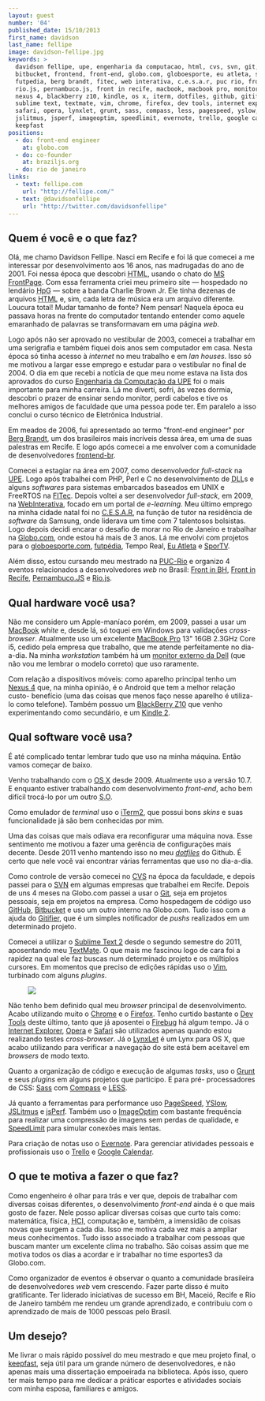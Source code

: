 ```yaml
---
layout: guest
number: '04'
published_date: 15/10/2013
first_name: davidson
last_name: fellipe
image: davidson-fellipe.jpg
keywords: >
  davidson fellipe, upe, engenharia da computacao, html, cvs, svn, git,
  bitbucket, frontend, front-end, globo.com, globoesporte, eu atleta, sportv,
  futpedia, berg brandt, fitec, web interativa, c.e.s.a.r, puc rio, front in bh,
  rio.js, pernambuco.js, front in recife, macbook, macbook pro, monitor dell,
  nexus 4, blackberry z10, kindle, os x, iterm, dotfiles, github, gitifier,
  sublime text, textmate, vim, chrome, firefox, dev tools, internet explorer,
  safari, opera, lynxlet, grunt, sass, compass, less, pagespeed, yslow,
  jslitmus, jsperf, imageoptim, speedlimit, evernote, trello, google calendar,
  keepfast
positions:
  - do: front-end engineer
    at: globo.com
  - do: co-founder
    at: braziljs.org
  - do: rio de janeiro
links:
  - text: fellipe.com
    url: "http://fellipe.com/"
  - text: @davidsonfellipe
    url: "http://twitter.com/davidsonfellipe"
---
```



## Quem é você e o que faz?

Olá, me chamo Davidson Fellipe. Nasci em Recife e foi lá que comecei a me
interessar por desenvolvimento aos 16 anos, nas madrugadas do ano de 2001. Foi
nessa época que descobri <abbr title="HyperText Markup Language">HTML</abbr>,
usando o chato do [MS FrontPage][frontpage]. Com essa ferramenta criei meu
primeiro site — hospedado no lendário <abbr title="HomePage Grátis">HpG</abbr> —
sobre a banda Charlie Brown Jr. Ele tinha dezenas de arquivos
<abbr title="HyperText Markup Language">HTML</abbr> e, sim, cada letra de música
era um arquivo diferente. Loucura total! Mudar tamanho de fonte? Nem pensar!
Naquela época eu passava horas na frente do computador tentando entender como
aquele emaranhado de palavras se transformavam em uma página _web_.

Logo após não ser aprovado no vestibular de 2003, comecei a trabalhar em uma
serigrafia e também fiquei dois anos sem computador em casa. Nesta época só
tinha acesso à _internet_ no meu trabalho e em _lan houses_. Isso só me motivou
a largar esse emprego e estudar para o vestibular no final de 2004. O dia em que
recebi a notícia de que meu nome estava na lista dos aprovados do curso
[Engenharia da Computação da UPE][engenharia] foi o mais importante para minha
carreira. Lá me diverti, sofri, às vezes dormia, descobri o prazer de ensinar
sendo monitor, perdi cabelos e tive os melhores amigos de faculdade que uma
pessoa pode ter. Em paralelo a isso conclui o curso técnico de Eletrônica
Industrial.

Em meados de 2006, fui apresentado ao termo "front-end engineer" por
[Berg Brandt][berg-brandt], um dos brasileiros mais incríveis dessa área, em uma
de suas palestras em Recife. E logo após comecei a me envolver com a comunidade
de desenvolvedores [frontend-br][frontend-br].

Comecei a estagiar na área em 2007, como desenvolvedor _full-stack_ na
[UPE][upe]. Logo após trabalhei com PHP, Perl e C no desenvolvimento de
<abbr title="Dynamic-Link Library">DLL</abbr>s e alguns _softwares_ para
sistemas embarcados baseados em UNIX e FreeRTOS na [FITec][fitec]. Depois voltei
a ser desenvolvedor _full-stack_, em 2009, na [WebInterativa][webinterativa],
focado em um portal de _e-learning_. Meu último emprego na minha cidade natal
foi no [C.E.S.A.R][cesar], na função de tutor na residência de _software_ da
Samsung, onde liderava um time com 7 talentosos bolsistas. Logo depois decidi
encarar o desafio de morar no Rio de Janeiro e trabalhar na
[Globo.com][globocom], onde estou há mais de 3 anos. Lá me envolvi com projetos
para o [globoesporte.com][globoesporte], [futpédia][futpedia], Tempo Real,
[Eu Atleta][eu-atleta] e [SporTV][sportv].

Além disso, estou cursando meu mestrado na [PUC-Rio][puc-rio] e organizo 4
eventos relacionados a desenvolvedores _web_ no Brasil:
[Front in BH][front-in-bh], [Front in Recife][front-in-recife],
[Pernambuco.JS][pernambuco-js] e [Rio.js][rio-js].


[frontpage]: http://en.wikipedia.org/wiki/Microsoft_FrontPage "Lendária IDE voltada para web da Microsoft"
[engenharia]: http://www.ecomp.poli.br/
[berg-brandt]: http://www.bergbrandt.com/
[frontend-br]: http://br.groups.yahoo.com/group/frontend-br/
[upe]: http://www.upe.br/portal/
[fitec]: http://www.fitec.org.br/
[webinterativa]: http://www.webinterativa.com.br/
[cesar]: http://www.cesar.org.br/site/
[globocom]: http://globo.com
[globoesporte]: http://globoesporte.com/
[futpedia]: http://futpedia.globo.com/
[eu-atleta]: http://globoesporte.globo.com/eu-atleta/
[sportv]: http://sportv.globo.com/
[puc-rio]: http://www.puc-rio.br/index.html
[front-in-bh]: http://frontinbh.com.br/
[front-in-recife]: http://frontinrecife.org/
[pernambuco-js]: http://www.pernambucojs.com/
[rio-js]: http://riojs.org/


## Qual hardware você usa?

Não me considero um Apple-maníaco porém, em 2009, passei a usar um
[MacBook][macbook] _white_ e, desde lá, só toquei em Windows para validações
_cross-browser_. Atualmente uso um excelente [MacBook Pro][macbook-pro] 13" 16GB
2.3GHz Core i5, cedido pela empresa que trabalho, que me atende perfeitamente no
dia-a-dia. Na minha _workstation_ também há um
[monitor externo da Dell][monitor-dell] (que não vou me lembrar o modelo
correto) que uso raramente.

Com relação a dispositivos móveis: como aparelho principal tenho um
[Nexus 4][nexus4] que, na minha opinião, é o Android que tem a melhor relação
custo- benefício (uma das coisas que menos faço nesse aparelho é utiliza-lo como
telefone). Também possuo um [BlackBerry Z10][blackberry] que venho
experimentando como secundário, e um [Kindle 2][kindle2].


[macbook]: http://en.wikipedia.org/wiki/MacBook
[macbook-pro]: http://www.apple.com/macbook-pro/
[monitor-dell]: http://www.dell.com/learn/us/en/19/campaigns/monitors-landing "Monitores com ótimo custo-benefício"
[nexus4]: http://www.google.com/nexus/4/
[blackberry]: http://us.blackberry.com/smartphones/blackberry-z10.html
[kindle2]: http://en.wikipedia.org/wiki/Amazon_Kindle#Kindle_2 "E-book reader da Amazon"


## Qual software você usa?

É até complicado tentar lembrar tudo que uso na minha máquina. Então vamos
começar de baixo.

Venho trabalhando com o [OS X][osx] desde 2009. Atualmente uso a versão 10.7. E
enquanto estiver trabalhando com desenvolvimento _front-end_, acho bem difícil
trocá-lo por um outro <abbr title="Sistema Operacional">S.O</abbr>.

Como emulador de _terminal_ uso o [iTerm2][iterm2], que possui bons _skins_ e
suas funcionalidade já são bem conhecidas por mim.

Uma das coisas que mais odiava era reconfigurar uma máquina nova. Esse
sentimento me motivou a fazer uma gerência de configurações mais decente. Desde
2011 venho mantendo isso no meu [_dotfiles_][dotfiles] do Github. É certo que
nele você vai encontrar várias ferramentas que uso no dia-a-dia.

Como controle de versão comecei no [CVS][cvs] na época da faculdade, e depois
passei para o [SVN][svn] em algumas empresas que trabalhei em Recife. Depois de
uns 4 meses na Globo.com passei a usar o [Git][git], seja em projetos pessoais,
seja em projetos na empresa. Como hospedagem de código uso [GitHub][github],
[Bitbucket][bitbucket] e uso um outro interno na Globo.com. Tudo isso com a
ajuda do [Gitifier][gitifier], que é um simples notificador de _pushs_
realizados em um determinado projeto.

Comecei a utilizar o [Sublime Text 2][sublime] desde o segundo semestre do 2011,
aposentando meu [TextMate][textmate]. O que mais me fascinou logo de cara foi a
rapidez na qual ele faz buscas num determinado projeto e os múltiplos cursores.
Em momentos que preciso de edições rápidas uso o [Vim][vim], turbinado com
alguns _plugins_.

<figure>
  <img src="/images/content/davidson-fellipe-dotfiles.jpg" class="image-fit" />
</figure>

Não tenho bem definido qual meu _browser_ principal de desenvolvimento. Acabo
utilizando muito o [Chrome][chrome] e o [Firefox][firefox]. Tenho curtido
bastante o [Dev Tools][dev-tools] deste último, tanto que já aposentei o
[Firebug][firebug] há algum tempo. Já o [Internet Explorer][ie], [Opera][opera]
e [Safari][safari] são utilizados apenas quando estou realizando testes
_cross-browser_. Já o [LynxLet][lynxlet] é um Lynx para OS X, que acabo
utilizando para verificar a navegação do site está bem aceitavel em _browsers_
de modo texto.

Quanto a organização de código e execução de algumas _tasks_, uso o
[Grunt][grunt] e seus _plugins_ em alguns projetos que participo. E para pré-
processadores de CSS: [Sass][sass] com [Compass][compass] e [LESS][less].

Já quanto a ferramentas para performance uso [PageSpeed][pagespeed],
[YSlow][yslow], [JSLitmus][jslitmus] e [jsPerf][jsperf]. Também uso o
[ImageOptim][imageoptim] com bastante frequência para realizar uma compressão de
imagens sem perdas de qualidade, e [SpeedLimit][speedlimit] para simular
conexões mais lentas.

Para criação de notas uso o [Evernote][evernote]. Para gerenciar atividades
pessoais e profissionais uso o [Trello][trello] e
[Google Calendar][google-calendar].


[osx]: http://www.apple.com/osx/
[iterm2]: http://www.iterm2.com/#/section/home
[dotfiles]: https://github.com/davidsonfellipe/dotfiles
[cvs]: http://cvs.nongnu.org/
[svn]: http://subversion.tigris.org/
[git]: http://git-scm.com/
[github]: http://github.com
[bitbucket]: https://bitbucket.org/
[gitifier]: http://psionides.github.io/Gitifier/
[sublime]: http://www.sublimetext.com/2
[textmate]: http://macromates.com/
[vim]: http://www.vim.org/
[chrome]: https://www.google.com/intl/en/chrome/browser/
[firefox]: http://firefox.com
[dev-tools]: https://developer.mozilla.org/en-US/docs/Tools
[firebug]: http://getfirebug.com/
[ie]: http://windows.microsoft.com/en-us/internet-explorer/download-ie
[opera]: http://opera.com
[safari]: http://www.apple.com/safari/
[lynxlet]: http://habilis.net/lynxlet/
[grunt]: http://gruntjs.com/
[sass]: http://sass-lang.com/
[compass]: http://compass-style.org/
[less]: http://lesscss.org/
[pagespeed]: https://developers.google.com/speed/pagespeed/
[yslow]: http://yslow.org/
[jslitmus]: http://www.broofa.com/Tools/JSLitmus/
[jsperf]: http://jsperf.com/
[imageoptim]: http://imageoptim.com/
[speedlimit]: https://github.com/mschrag/speedlimit
[evernote]: https://evernote.com/
[trello]: https://trello.com/
[google-calendar]: https://calendar.google.com


## O que te motiva a fazer o que faz?

Como engenheiro é olhar para trás e ver que, depois de trabalhar com diversas
coisas diferentes, o desenvolvimento _front-end_ ainda é o que mais gosto de
fazer. Nele posso aplicar diversas coisas que curto tais como: matemática,
física, <abbr title="Human-Computer Interface">HCI</abbr>, computação e, também,
a imensidão de coisas novas que surgem a cada dia. Isso me motiva cada vez mais
a ampliar meus conhecimentos. Tudo isso associado a trabalhar com pessoas que
buscam manter um excelente clima no trabalho. São coisas assim que me motiva
todos os dias a acordar e ir trabalhar no time esportes3 da Globo.com.

Como organizador de eventos é observar o quanto a comunidade brasileira de
desenvolvedores _web_ vem crescendo. Fazer parte disso é muito gratificante. Ter
liderado iniciativas de sucesso em BH, Maceió, Recife e Rio de Janeiro também me
rendeu um grande aprendizado, e contribuiu com o aprendizado de mais de 1000
pessoas pelo Brasil.


## Um desejo?

Me livrar o mais rápido possível do meu mestrado e que meu projeto final, o
[keepfast][keepfast], seja útil para um
grande número de desenvolvedores, e não apenas mais uma dissertação empoeirada na
biblioteca. Após isso, quero ter mais tempo para me dedicar a práticar esportes e
atividades sociais com minha esposa, familiares e amigos.


[keepfast]: https://github.com/davidsonfellipe/keepfast
